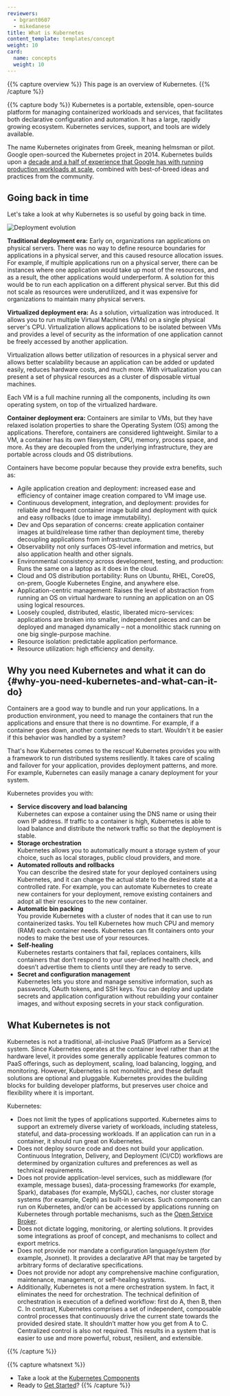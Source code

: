 ```yaml
---
reviewers:
  - bgrant0607
  - mikedanese
title: What is Kubernetes
content_template: templates/concept
weight: 10
card:
  name: concepts
  weight: 10
---
```


{{% capture overview %}} This page is an overview of Kubernetes.
{{% /capture %}}

{{% capture body %}} Kubernetes is a portable, extensible, open-source platform
for managing containerized workloads and services, that facilitates both
declarative configuration and automation. It has a large, rapidly growing
ecosystem. Kubernetes services, support, and tools are widely available.

The name Kubernetes originates from Greek, meaning helmsman or pilot. Google
open-sourced the Kubernetes project in 2014. Kubernetes builds upon a
[decade and a half of experience that Google has with running production workloads at scale](https://ai.google/research/pubs/pub43438),
combined with best-of-breed ideas and practices from the community.

## Going back in time

Let's take a look at why Kubernetes is so useful by going back in time.

![Deployment evolution](/images/docs/Container_Evolution.svg)

**Traditional deployment era:** Early on, organizations ran applications on
physical servers. There was no way to define resource boundaries for
applications in a physical server, and this caused resource allocation issues.
For example, if multiple applications run on a physical server, there can be
instances where one application would take up most of the resources, and as a
result, the other applications would underperform. A solution for this would be
to run each application on a different physical server. But this did not scale
as resources were underutilized, and it was expensive for organizations to
maintain many physical servers.

**Virtualized deployment era:** As a solution, virtualization was introduced. It
allows you to run multiple Virtual Machines (VMs) on a single physical server's
CPU. Virtualization allows applications to be isolated between VMs and provides
a level of security as the information of one application cannot be freely
accessed by another application.

Virtualization allows better utilization of resources in a physical server and
allows better scalability because an application can be added or updated easily,
reduces hardware costs, and much more. With virtualization you can present a set
of physical resources as a cluster of disposable virtual machines.

Each VM is a full machine running all the components, including its own
operating system, on top of the virtualized hardware.

**Container deployment era:** Containers are similar to VMs, but they have
relaxed isolation properties to share the Operating System (OS) among the
applications. Therefore, containers are considered lightweight. Similar to a VM,
a container has its own filesystem, CPU, memory, process space, and more. As
they are decoupled from the underlying infrastructure, they are portable across
clouds and OS distributions.

Containers have become popular because they provide extra benefits, such as:

- Agile application creation and deployment: increased ease and efficiency of
  container image creation compared to VM image use.
- Continuous development, integration, and deployment: provides for reliable and
  frequent container image build and deployment with quick and easy rollbacks
  (due to image immutability).
- Dev and Ops separation of concerns: create application container images at
  build/release time rather than deployment time, thereby decoupling
  applications from infrastructure.
- Observability not only surfaces OS-level information and metrics, but also
  application health and other signals.
- Environmental consistency across development, testing, and production: Runs
  the same on a laptop as it does in the cloud.
- Cloud and OS distribution portability: Runs on Ubuntu, RHEL, CoreOS, on-prem,
  Google Kubernetes Engine, and anywhere else.
- Application-centric management: Raises the level of abstraction from running
  an OS on virtual hardware to running an application on an OS using logical
  resources.
- Loosely coupled, distributed, elastic, liberated micro-services: applications
  are broken into smaller, independent pieces and can be deployed and managed
  dynamically – not a monolithic stack running on one big single-purpose
  machine.
- Resource isolation: predictable application performance.
- Resource utilization: high efficiency and density.

## Why you need Kubernetes and what it can do {#why-you-need-kubernetes-and-what-can-it-do}

Containers are a good way to bundle and run your applications. In a production
environment, you need to manage the containers that run the applications and
ensure that there is no downtime. For example, if a container goes down, another
container needs to start. Wouldn't it be easier if this behavior was handled by
a system?

That's how Kubernetes comes to the rescue! Kubernetes provides you with a
framework to run distributed systems resiliently. It takes care of scaling and
failover for your application, provides deployment patterns, and more. For
example, Kubernetes can easily manage a canary deployment for your system.

Kubernetes provides you with:

- **Service discovery and load balancing**  
  Kubernetes can expose a container using the DNS name or using their own IP
  address. If traffic to a container is high, Kubernetes is able to load balance
  and distribute the network traffic so that the deployment is stable.
- **Storage orchestration**  
  Kubernetes allows you to automatically mount a storage system of your choice,
  such as local storages, public cloud providers, and more.
- **Automated rollouts and rollbacks**  
  You can describe the desired state for your deployed containers using
  Kubernetes, and it can change the actual state to the desired state at a
  controlled rate. For example, you can automate Kubernetes to create new
  containers for your deployment, remove existing containers and adopt all their
  resources to the new container.
- **Automatic bin packing**  
  You provide Kubernetes with a cluster of nodes that it can use to run
  containerized tasks. You tell Kubernetes how much CPU and memory (RAM) each
  container needs. Kubernetes can fit containers onto your nodes to make the
  best use of your resources.
- **Self-healing**  
  Kubernetes restarts containers that fail, replaces containers, kills
  containers that don’t respond to your user-defined health check, and doesn’t
  advertise them to clients until they are ready to serve.
- **Secret and configuration management**  
  Kubernetes lets you store and manage sensitive information, such as passwords,
  OAuth tokens, and SSH keys. You can deploy and update secrets and application
  configuration without rebuilding your container images, and without exposing
  secrets in your stack configuration.

## What Kubernetes is not

Kubernetes is not a traditional, all-inclusive PaaS (Platform as a Service)
system. Since Kubernetes operates at the container level rather than at the
hardware level, it provides some generally applicable features common to PaaS
offerings, such as deployment, scaling, load balancing, logging, and monitoring.
However, Kubernetes is not monolithic, and these default solutions are optional
and pluggable. Kubernetes provides the building blocks for building developer
platforms, but preserves user choice and flexibility where it is important.

Kubernetes:

- Does not limit the types of applications supported. Kubernetes aims to support
  an extremely diverse variety of workloads, including stateless, stateful, and
  data-processing workloads. If an application can run in a container, it should
  run great on Kubernetes.
- Does not deploy source code and does not build your application. Continuous
  Integration, Delivery, and Deployment (CI/CD) workflows are determined by
  organization cultures and preferences as well as technical requirements.
- Does not provide application-level services, such as middleware (for example,
  message buses), data-processing frameworks (for example, Spark), databases
  (for example, MySQL), caches, nor cluster storage systems (for example, Ceph)
  as built-in services. Such components can run on Kubernetes, and/or can be
  accessed by applications running on Kubernetes through portable mechanisms,
  such as the [Open Service Broker](https://openservicebrokerapi.org/).
- Does not dictate logging, monitoring, or alerting solutions. It provides some
  integrations as proof of concept, and mechanisms to collect and export
  metrics.
- Does not provide nor mandate a configuration language/system (for example,
  Jsonnet). It provides a declarative API that may be targeted by arbitrary
  forms of declarative specifications.
- Does not provide nor adopt any comprehensive machine configuration,
  maintenance, management, or self-healing systems.
- Additionally, Kubernetes is not a mere orchestration system. In fact, it
  eliminates the need for orchestration. The technical definition of
  orchestration is execution of a defined workflow: first do A, then B, then C.
  In contrast, Kubernetes comprises a set of independent, composable control
  processes that continuously drive the current state towards the provided
  desired state. It shouldn’t matter how you get from A to C. Centralized
  control is also not required. This results in a system that is easier to use
  and more powerful, robust, resilient, and extensible.

{{% /capture %}}

{{% capture whatsnext %}}

- Take a look at the
  [Kubernetes Components](/docs/concepts/overview/components/)
- Ready to [Get Started](/docs/setup/)? {{% /capture %}}
